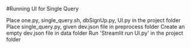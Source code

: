 #Running UI for Single Query

Place one.py, single_query.sh, dbSignUp.py, UI.py in the project folder
Place single_query.py, given dev.json file in preprocess folder
Create an empty dev.json file in data folder
Run 'Streamlit run UI.py' in the project folder
